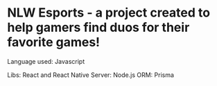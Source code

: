 # NLW Esports - a project created to help gamers find duos for their favorite games!

Language used: Javascript

Libs: React and React Native
Server: Node.js
ORM: Prisma
